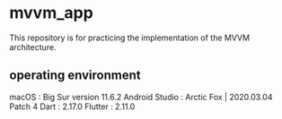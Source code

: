 # mvvm_app

This repository is for practicing the implementation of the MVVM architecture.

## operating environment
macOS : Big Sur version 11.6.2
Android Studio : Arctic Fox | 2020.03.04 Patch 4
Dart : 2.17.0
Flutter : 2.11.0
